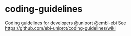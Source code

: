 # coding-guidelines
Coding guidelines for developers @uniport @embl-ebi
See https://github.com/ebi-uniprot/coding-guidelines/wiki
